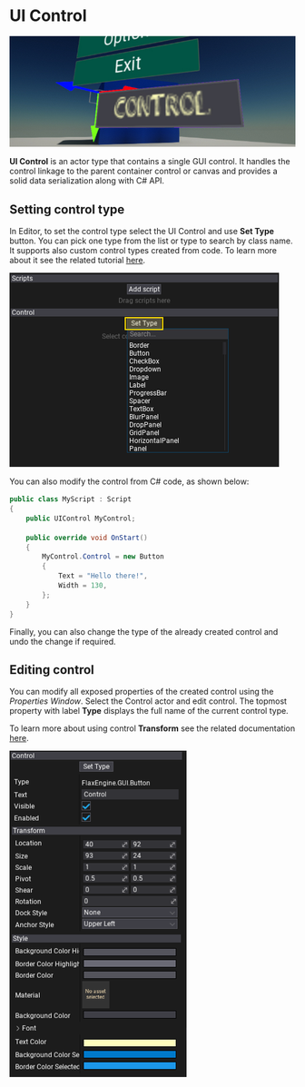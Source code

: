 # UI Control

![UI Control](media/title.jpg)

**UI Control** is an actor type that contains a single GUI control. It handles the control linkage to the parent container control or canvas and provides a solid data serialization along with C# API.

## Setting control type

In Editor, to set the control type select the UI Control and use **Set Type** button. You can pick one type from the list or type to search by class name. It supports also custom control types created from code. To learn more about it see the related tutorial [here](../tutorials/create-custom-control.md).

![Set Type](media/set-type.png)

You can also modify the control from C# code, as shown below:

```cs
public class MyScript : Script
{
	public UIControl MyControl;

	public override void OnStart()
	{
		MyControl.Control = new Button
		{
			Text = "Hello there!",
			Width = 130,
		};
	}
}
```

Finally, you can also change the type of the already created control and undo the change if required.

## Editing control

You can modify all exposed properties of the created control using the *Properties Window*. Select the Control actor and edit control. The topmost property with label **Type** displays the full name of the current control type.

To learn more about using control **Transform** see the related documentation [here](transform.md).

![Properties](media/properties.png)


